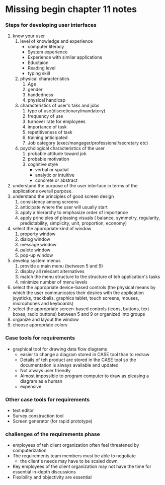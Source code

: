 # Missing begin chapter 11 notes

### Steps for developing user interfaces
1. know your user
    1. level of knowledge and experience
        * computer literacy
        * System experience
        * Experience with similar applications
        * Eductaion
        * Reading level
        * typing skill
    2. physical characteristics
        1. Age
        2. gender
        3. handedness
        4. physical handicap
    3. characteristics of user's taks and jobs
        1. type of use(discretionary/mandatory)
        2. frequency of use
        3. turnover rate for employees
        4. importance of task
        5. repetitiveness of task
        6. training anticipated
        7. Job category (exec/mangager/professional/secretary etc)
    4. psychological characteristics of the user
        1. probable attitude toward job
        2. probable motivation
        3. cognitive style
            * verbal or spatial
            * analytic or intuitive
            * concrete or abstract
2. understand the purpose of the user interface in terms of the applications overall purpose.
3. understand the principles of good screen design
    1. consistency among screens
    2. anticipate where the user will usually start
    3. apply a hierarchy to emphasize order of importance
    4. apply principles of pleasing visuals ( balance, symmetry, regularity, predictability, simplicity, unit, proportion, economy)
4. select the appropriate kind of window
    1. property window 
    2. dialog window
    3. message window
    4. palete window
    5. pop-up window
5. develop system menus
    1. provide a main menu (between 5 and 9)
    2. display all  relecant alternatives
    3. match the menu structure to the structure of teh application's tasks
    4. minimize number of menu levels
6. select the appropriate device-based controls (the physical means by which the user communicates their desires with the application joysticks, trackballs, graphics tablet, touch screens, mouses, microphones and keyboards)
7. select the appropriate screen-based controls (icons, buttons, text boxes, radio buttons) between 5 and 9 or organized into groups
8. organize and layout the window
9. choose appropriate colors


### Case tools for requirements
* graphical tool for drawing data flow diagrams
    * easier to change a diagram stored in CASE tool than to redraw
    * Details of teh product are stored in the CASE tool so the documentation is always available and updated
    * Not always user friendly
    * Almost impossible to program computer to draw as pleasing a diagram as a human
    * expensive 


### Other case tools for requirements
* text editor
* Survey construction tool
* Screen generator (for rapid prototype)

### challenges of the requirements phase
* employees of teh client organization often feel threatened by computerization
* The requirements team members must be able to negotiate
    * the client's needs may have to be scaled down
* Key employees of the client organization may not have the time for essential in-depth discussions
* Flexibility and objectivity are essential

